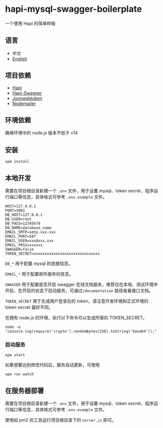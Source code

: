 # hapi-mysql-swagger-boilerplate

一个使用 Hapi 的简单样板

## 语言

- 中文
- [English](README.md)

## 项目依赖

- [Hapi](https://hapi.dev)
- [Hapi-Swagger](https://github.com/hapi-swagger/hapi-swagger)
- [Jsonwebtoken](https://github.com/auth0/node-jsonwebtoken)
- [Nodemailer](https://nodemailer.com/about/)

## 环境依赖

确保环境中的 node.js 版本不低于 v14

## 安装

```
npm install
```

## 本地开发

需要在项目根目录新建一个 `.env` 文件，用于设置 mysql、token secret、程序运行端口等信息，具体格式可参考 `.env.example` 文件。

```
HOST=127.0.0.1
PORT=3001
DB_HOST=127.0.0.1
DB_USER=root
DB_PASS=12345678
DB_NAME=database_name
EMAIL_SMTP=smtp.xxx.xxx
EMAIL_PORT=587
EMAIL_USER=xxx@xxx.xxx
EMAIL_PASS=xxxxxx
SWAGGER=false
TOKEN_SECRET=xxxxxxxxxxxxxxxxxxxxxxxxxxxxxx
```

`DB_*` 用于配置 mysql 的连接信息。

`EMAIL_*` 用于配置邮件服务的信息。

`SWAGGER` 用于配置是否开启 swagger 在线文档服务，推荐仅在本地、测试环境中开启，在开启的状态下启动服务，可通过`/documentation` 路径查看接口文档。

`TOKEN_SECRET` 用于生成用户登录后的 token，请注意开发环境和正式环境的 token secret 最好不同。

在拥有 node.js 的环境，执行以下命令可以生成所需的 TOKEN_SECRET。

```
node -e "console.log(require('crypto').randomBytes(256).toString('base64'));"
```

### 启动服务

```
npm start
```

如果想要达到修改代码后，服务自动更新，可使用

```
npm run watch
```

## 在服务器部署

需要在项目根目录新建一个 `.env` 文件，用于设置 mysql、token secret、程序运行端口等信息，具体格式可参考 `.env.example` 文件。

使用如 pm2 的工具运行项目根目录下的 `server.js` 即可。
